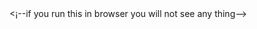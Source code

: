 <Doctype html>
<html>
<head>
<¡--if you run this in browser you will not see any thing-->
<meta charset="utf-8">
<meta name="viewport" content="width=device-width, initial-scale-1">
<title>engr</title>
</head>
<body>
</body>
</html>
